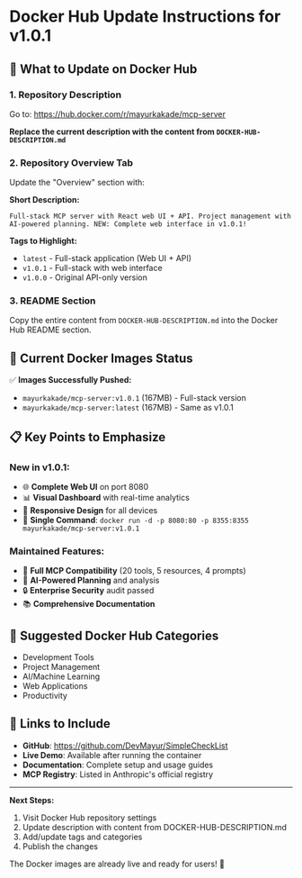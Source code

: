 # Docker Hub Update Instructions for v1.0.1

## 🎯 What to Update on Docker Hub

### 1. Repository Description
Go to: https://hub.docker.com/r/mayurkakade/mcp-server

**Replace the current description with the content from `DOCKER-HUB-DESCRIPTION.md`**

### 2. Repository Overview Tab
Update the "Overview" section with:

**Short Description:**
```
Full-stack MCP server with React web UI + API. Project management with AI-powered planning. NEW: Complete web interface in v1.0.1!
```

**Tags to Highlight:**
- `latest` - Full-stack application (Web UI + API) 
- `v1.0.1` - Full-stack with web interface
- `v1.0.0` - Original API-only version

### 3. README Section
Copy the entire content from `DOCKER-HUB-DESCRIPTION.md` into the Docker Hub README section.

## 🚀 Current Docker Images Status

✅ **Images Successfully Pushed:**
- `mayurkakade/mcp-server:v1.0.1` (167MB) - Full-stack version
- `mayurkakade/mcp-server:latest` (167MB) - Same as v1.0.1

## 📋 Key Points to Emphasize

### New in v1.0.1:
- 🌐 **Complete Web UI** on port 8080
- 📊 **Visual Dashboard** with real-time analytics  
- 📱 **Responsive Design** for all devices
- 🚀 **Single Command**: `docker run -d -p 8080:80 -p 8355:8355 mayurkakade/mcp-server:v1.0.1`

### Maintained Features:
- 🔧 **Full MCP Compatibility** (20 tools, 5 resources, 4 prompts)
- 🤖 **AI-Powered Planning** and analysis
- 🔒 **Enterprise Security** audit passed
- 📚 **Comprehensive Documentation**

## 🎨 Suggested Docker Hub Categories
- Development Tools
- Project Management  
- AI/Machine Learning
- Web Applications
- Productivity

## 🔗 Links to Include
- **GitHub**: https://github.com/DevMayur/SimpleCheckList
- **Live Demo**: Available after running the container
- **Documentation**: Complete setup and usage guides
- **MCP Registry**: Listed in Anthropic's official registry

---

**Next Steps:**
1. Visit Docker Hub repository settings
2. Update description with content from DOCKER-HUB-DESCRIPTION.md
3. Add/update tags and categories
4. Publish the changes

The Docker images are already live and ready for users! 🎉
